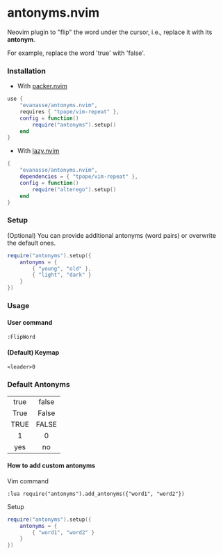 # antonyms.nvim
Neovim plugin to "flip" the word under the cursor, i.e., replace it with its **antonym**.

For example, replace the word 'true' with 'false'.

### Installation
-   With [packer.nvim](https://github.com/wbthomason/packer.nvim)
```lua
use {
    "evanasse/antonyms.nvim",
    requires { "tpope/vim-repeat" },
    config = function()
        require("antonyms").setup()
    end
}
```

-   With [lazy.nvim](https://github.com/folke/lazy.nvim)
```lua
{
    "evanasse/antonyms.nvim",
    dependencies = { "tpope/vim-repeat" },
    config = function()
        require("alterego").setup()
    end
}

```

### Setup
(Optional) You can provide additional antonyms (word pairs) or overwrite the default ones.
```lua
require("antonyms").setup({
    antonyms = {
        { "young", "old" },
        { "light", "dark" }
    }
})
```

### Usage
#### User command
```vim
:FlipWord
```
#### (Default) Keymap
```vim
<leader>0
```

### Default Antonyms
|||
|:---:|:---:|
|true |false|
|True |False|
|TRUE |FALSE|
|1    |0    |
|yes  |no   |

#### How to add custom antonyms
Vim command
```vim
:lua require("antonyms").add_antonyms({"word1", "word2"})
```
Setup
```lua
require("antonyms").setup({
    antonyms = {
        { "word1", "word2" }
    }
})
```
